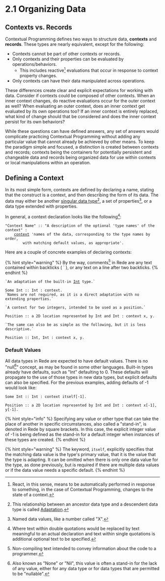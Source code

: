 # 2.1  Organizing Data

## Contexts vs. Records

Contextual Programming defines two ways to structure data, **contexts** and **records**. These types are nearly equivalent, except for the following:

* Contexts cannot be part of other contexts or records.
* Only contexts and their properties can be evaluated by operations/behaviors.
  * This includes reactive[^1] evaluations that occur in response to context property changes.
* Only contexts can have their data manipulated across operations.

These differences create clear and explicit expectations for working with data. Consider if contexts could be composed of other contexts. When an inner context changes, do reactive evaluations occur for the outer context as well? When evaluating an outer context, does an inner context get evaluated by its own operations too? If an inner context is entirely replaced, what kind of change should that be considered and does the inner context persist for its own behaviors?

While these questions can have defined answers, any set of answers would complicate practicing Contextual Programming without adding any particular value that cannot already be achieved by other means. To keep the paradigm simple and focused, a distinction is created between contexts and records; contexts being the containers for potentially persistent and changeable data and records being organized data for use within contexts or local manipulations within an operation.



## Defining a Context

In its most simple form, contexts are defined by declaring a name, stating that the construct is a context, and then describing the form of its data. The data may either be another [singular data type](#user-content-fn-2)[^2], a set of properties[^3], or a data type extended with properties.

In general, a context declaration looks like the following[^4]:

<pre><code>"Context Name" :: "A description of the optional 'type names' of the context" : 
    <a data-footnote-ref href="#user-content-fn-5">context</a> 'names of the data, corresponding to the type names by order, 
        with matching default values, as appropriate'.
</code></pre>

Here are a couple of concrete examples of declaring contexts:

{% hint style="warning" %}
By the way, comments[^6] in Rede are any text contained within backticks ( \` ), or any text on a line after two backticks.
{% endhint %}

<pre><code>`An adaptation of the built-in <a data-footnote-ref href="#user-content-fn-7">Int</a> type.`

Some Int :: Int : context.
`Names are not required, as it is a direct adaptation with no extending properties.`
</code></pre>

```
`A context for two integers, intended to be used as a position.`

Position :: a 2D location represented by Int and Int : context x, y.

`The same can also be as simple as the following, but it is less descriptive.`

Position :: Int, Int : context x, y.
```

### Default Values

All data types in Rede are expected to have default values. There is no "null[^8]" concept, as may be found in some other languages. Built-in types already have defaults, such as "Int" defaulting to 0. These defaults will propagate to the use of those types in new data types, but explicit defaults can also be specified. For the previous examples, adding defaults of -1 would look like:

```
Some Int :: Int : context itself[-1].
```

```
Position :: a 2D location represented by Int and Int : context x[-1], y[-1].
```

{% hint style="info" %}
Specifying any value or other type that can take the place of another in specific circumstances, also called a "stand-in", is denoted in Rede by square brackets. In this case, the explicit integer value of -1 is being defined as the stand-in for a default integer when instances of these types are created.
{% endhint %}

{% hint style="warning" %}
The keyword, `itself`, explicitly specifies that the matching data value is the type's primary value, that it is the value that the type is adapting. It can be omitted when there is only one data value for the type, as done previously, but is required if there are multiple data values or if the data value needs a specific default.
{% endhint %}

[^1]: React, in this sense, means to be automatically performed in response to something, in the case of Contextual Programming, changes to the state of a context.

[^2]: This relationship between an ancestor data type and a descendent data type is called [Adaptation](2.3-adaptation.md).

[^3]: Named data values, like a number called "X".

[^4]: Where text within double quotations would be replaced by text meaningful to an actual declaration and text within single quotations is additional optional text to be specified.

[^5]: Changing this keyword to `record` would make this a record.

[^6]: Non-compiling text intended to convey information about the code to a programmer.

[^7]: "Int" stands for "Integer" a type of number.

[^8]: Also known as "None" or "Nil", this value is often a stand-in for the lack of any value, either for any data type or for data types that are permitted to be "nullable".
